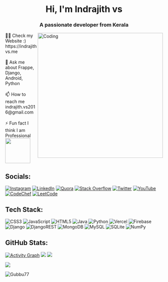 <h1 align="center">Hi, I'm Indrajith vs</h1>
<h3 align="center">A passionate developer from Kerala</h3>

<img align="right" alt="Coding" width="400" src="https://miro.medium.com/max/1360/0*7Q3yvSIv_t0ioJ-Z.gif">
👨‍💻 Check my Website :) https://indrajithvs.me<br><br>💬 Ask me about Frappe, Django, Android, Python<br><br>📫 How to reach me indrajith.vs2016@gmail.com<br><br>⚡ Fun fact I think I am Professional
<img src="https://media.giphy.com/media/TEnXkcsHrP4YedChhA/giphy.gif" width="80" height="80" frameBorder="0" class="giphy-embed" allowFullScreen></img>


## Socials:
[![Instagram](https://img.shields.io/badge/Instagram-%23E4405F.svg?logo=Instagram&logoColor=white)](https://instagram.com/g_u_b_b_u) [![LinkedIn](https://img.shields.io/badge/LinkedIn-%230077B5.svg?logo=linkedin&logoColor=white)](https://www.linkedin.com/in/indrajith-vs) [![Quora](https://img.shields.io/badge/Quora-%23B92B27.svg?logo=Quora&logoColor=white)](https://www.quora.com/profile/Coding-Meme-3) [![Stack Overflow](https://img.shields.io/badge/-Stackoverflow-FE7A16?logo=stack-overflow&logoColor=white)](https://stackoverflow.com/users/18769466/gubbu) [![Twitter](https://img.shields.io/badge/Twitter-%231DA1F2.svg?logo=Twitter&logoColor=white)](https://twitter.com/Indraji18724719?t=kBOKfI0LW5Q8-q9tr_wNHg&s=09) [![YouTube](https://img.shields.io/badge/YouTube-%23FF0000.svg?logo=YouTube&logoColor=white)](https://youtube.com/@codewithgubbu) [![CodeChef](https://img.shields.io/badge/Codechef-%23B92B27.svg?&logo=Codechef&logoColor=white)](https://www.codechef.com/users/gubbu77) [![LeetCode](https://img.shields.io/badge/-LeetCode-FFA116?logo=LeetCode&logoColor=black)](https://leetcode.com/indrajithGubbu/)


## Tech Stack:
![CSS3](https://img.shields.io/badge/css3-%231572B6.svg?style=for-the-badge&logo=css3&logoColor=white) ![JavaScript](https://img.shields.io/badge/javascript-%23323330.svg?style=for-the-badge&logo=javascript&logoColor=%23F7DF1E) ![HTML5](https://img.shields.io/badge/html5-%23E34F26.svg?style=for-the-badge&logo=html5&logoColor=white) ![Java](https://img.shields.io/badge/java-%23ED8B00.svg?style=for-the-badge&logo=java&logoColor=white) ![Python](https://img.shields.io/badge/python-3670A0?style=for-the-badge&logo=python&logoColor=ffdd54) ![Vercel](https://img.shields.io/badge/vercel-%23000000.svg?style=for-the-badge&logo=vercel&logoColor=white) ![Firebase](https://img.shields.io/badge/firebase-%23039BE5.svg?style=for-the-badge&logo=firebase) ![Django](https://img.shields.io/badge/django-%23092E20.svg?style=for-the-badge&logo=django&logoColor=white) ![DjangoREST](https://img.shields.io/badge/DJANGO-REST-ff1709?style=for-the-badge&logo=django&logoColor=white&color=ff1709&labelColor=gray) ![MongoDB](https://img.shields.io/badge/MongoDB-%234ea94b.svg?style=for-the-badge&logo=mongodb&logoColor=white) ![MySQL](https://img.shields.io/badge/mysql-%2300f.svg?style=for-the-badge&logo=mysql&logoColor=white) ![SQLite](https://img.shields.io/badge/sqlite-%2307405e.svg?style=for-the-badge&logo=sqlite&logoColor=white) ![NumPy](https://img.shields.io/badge/numpy-%23013243.svg?style=for-the-badge&logo=numpy&logoColor=white)
## GitHub Stats:
[![Activity Graph](https://github-readme-activity-graph.vercel.app/graph?username=Gubbu77&theme=github-compact)](https://github.com/ashutosh00710/github-readme-activity-graph)
![](https://github-readme-streak-stats.herokuapp.com/?user=Gubbu77&theme=dark&hide_border=false) 
![](https://github-readme-stats.vercel.app/api/top-langs/?username=Gubbu77&theme=dark&hide_border=false&include_all_commits=false&count_private=false&layout=compact)



<img src="https://user-images.githubusercontent.com/73097560/115834477-dbab4500-a447-11eb-908a-139a6edaec5c.gif">
<p align="left"> <img src="https://komarev.com/ghpvc/?username=Gubbu77&label=Profile%20views&color=0e75b6&style=flat" alt="Gubbu77" /> </p>
<!-- [![](https://visitcount.itsvg.in/api?id=Gubbu77&icon=0&color=0)](https://visitcount.itsvg.in) -->

